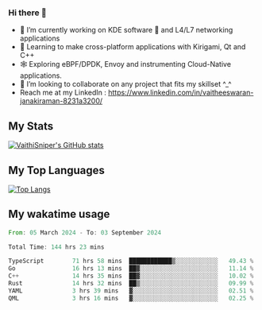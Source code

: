 ### Hi there 👋

- 🔭 I’m currently working on KDE software 💓 and L4/L7 networking applications 
- 📖 Learning to make cross-platform applications with Kirigami, Qt and C++
- 🕸️ Exploring eBPF/DPDK, Envoy and instrumenting Cloud-Native applications. 
- 👯 I’m looking to collaborate on any project that fits my skillset ^_^
- Reach me at my LinkedIn : https://www.linkedin.com/in/vaitheeswaran-janakiraman-8231a3200/

## My Stats
[![VaithiSniper's GitHub stats](https://github-readme-stats.vercel.app/api?username=VaithiSniper&hide=stars&theme=radical)](https://github.com/anuraghazra/github-readme-stats)

## My Top Languages

[![Top Langs](https://github-readme-stats.vercel.app/api/top-langs/?username=VaithiSniper&layout=compact)](https://github.com/anuraghazra/github-readme-stats)

## My wakatime usage

<!--START_SECTION:waka-->

```rust
From: 05 March 2024 - To: 03 September 2024

Total Time: 144 hrs 23 mins

TypeScript        71 hrs 58 mins  ████████████▒░░░░░░░░░░░░   49.43 %
Go                16 hrs 13 mins  ██▓░░░░░░░░░░░░░░░░░░░░░░   11.14 %
C++               14 hrs 35 mins  ██▓░░░░░░░░░░░░░░░░░░░░░░   10.02 %
Rust              14 hrs 32 mins  ██▒░░░░░░░░░░░░░░░░░░░░░░   09.99 %
YAML              3 hrs 39 mins   ▓░░░░░░░░░░░░░░░░░░░░░░░░   02.51 %
QML               3 hrs 16 mins   ▓░░░░░░░░░░░░░░░░░░░░░░░░   02.25 %
```

<!--END_SECTION:waka-->
